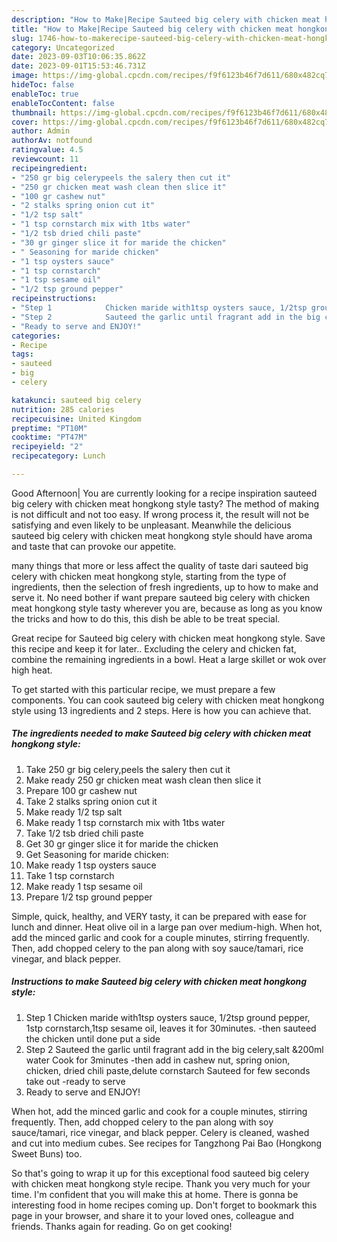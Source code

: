 ```yaml
---
description: "How to Make|Recipe Sauteed big celery with chicken meat hongkong style {That is Delicious"
title: "How to Make|Recipe Sauteed big celery with chicken meat hongkong style {That is Delicious"
slug: 1746-how-to-makerecipe-sauteed-big-celery-with-chicken-meat-hongkong-style-that-is-delicious
category: Uncategorized
date: 2023-09-03T10:06:35.862Z
date: 2023-09-01T15:53:46.731Z
image: https://img-global.cpcdn.com/recipes/f9f6123b46f7d611/680x482cq70/sauteed-big-celery-with-chicken-meat-hongkong-style-recipe-main-photo.jpg
hideToc: false
enableToc: true
enableTocContent: false
thumbnail: https://img-global.cpcdn.com/recipes/f9f6123b46f7d611/680x482cq70/sauteed-big-celery-with-chicken-meat-hongkong-style-recipe-main-photo.jpg
cover: https://img-global.cpcdn.com/recipes/f9f6123b46f7d611/680x482cq70/sauteed-big-celery-with-chicken-meat-hongkong-style-recipe-main-photo.jpg
author: Admin
authorAv: notfound
ratingvalue: 4.5
reviewcount: 11
recipeingredient:
- "250 gr big celerypeels the salery then cut it"
- "250 gr chicken meat wash clean then slice it"
- "100 gr cashew nut"
- "2 stalks spring onion cut it"
- "1/2 tsp salt"
- "1 tsp cornstarch mix with 1tbs water"
- "1/2 tsb dried chili paste"
- "30 gr ginger slice it for maride the chicken"
- " Seasoning for maride chicken"
- "1 tsp oysters sauce"
- "1 tsp cornstarch"
- "1 tsp sesame oil"
- "1/2 tsp ground pepper"
recipeinstructions:
- "Step 1            Chicken maride with1tsp oysters sauce, 1/2tsp ground pepper, 1stp cornstarch,1tsp sesame oil, leaves it for 30minutes. -then sauteed the chicken until done put a side"
- "Step 2            Sauteed the garlic until fragrant add in the big celery,salt &amp;200ml water Cook for 3minutes -then add in cashew nut, spring onion, chicken, dried chili paste,delute cornstarch  Sauteed for few seconds take out -ready to serve"
- "Ready to serve and ENJOY!"
categories:
- Recipe
tags:
- sauteed
- big
- celery

katakunci: sauteed big celery 
nutrition: 285 calories
recipecuisine: United Kingdom
preptime: "PT10M"
cooktime: "PT47M"
recipeyield: "2"
recipecategory: Lunch

---
```



Good Afternoon| You are currently looking for a recipe inspiration sauteed big celery with chicken meat hongkong style tasty? The method of making is not difficult and not too easy. If wrong process it, the result will not be satisfying and even likely to be unpleasant. Meanwhile the delicious sauteed big celery with chicken meat hongkong style should have aroma and taste that can provoke our appetite.






many things that more or less affect the quality of taste dari sauteed big celery with chicken meat hongkong style, starting from the type of ingredients, then the selection of fresh ingredients, up to how to make and serve it. No need bother if want prepare sauteed big celery with chicken meat hongkong style tasty wherever you are, because as long as you know the tricks and how to do this, this dish be able to be treat  special.


Great recipe for Sauteed big celery with chicken meat hongkong style. Save this recipe and keep it for later.. Excluding the celery and chicken fat, combine the remaining ingredients in a bowl. Heat a large skillet or wok over high heat.


To get started with this particular recipe, we must prepare a few components. You can cook sauteed big celery with chicken meat hongkong style using 13 ingredients and 2 steps. Here is how you can achieve that.

<!--inarticleads1-->

##### The ingredients needed to make Sauteed big celery with chicken meat hongkong style:

1. Take 250 gr big celery,peels the salery then cut it
1. Make ready 250 gr chicken meat wash clean then slice it
1. Prepare 100 gr cashew nut
1. Take 2 stalks spring onion cut it
1. Make ready 1/2 tsp salt
1. Make ready 1 tsp cornstarch mix with 1tbs water
1. Take 1/2 tsb dried chili paste
1. Get 30 gr ginger slice it for maride the chicken
1. Get  Seasoning for maride chicken:
1. Make ready 1 tsp oysters sauce
1. Take 1 tsp cornstarch
1. Make ready 1 tsp sesame oil
1. Prepare 1/2 tsp ground pepper


Simple, quick, healthy, and VERY tasty, it can be prepared with ease for lunch and dinner. Heat olive oil in a large pan over medium-high. When hot, add the minced garlic and cook for a couple minutes, stirring frequently. Then, add chopped celery to the pan along with soy sauce/tamari, rice vinegar, and black pepper. 

<!--inarticleads2-->

##### Instructions to make Sauteed big celery with chicken meat hongkong style:

1. Step 1            Chicken maride with1tsp oysters sauce, 1/2tsp ground pepper, 1stp cornstarch,1tsp sesame oil, leaves it for 30minutes. -then sauteed the chicken until done put a side
1. Step 2            Sauteed the garlic until fragrant add in the big celery,salt &amp;200ml water Cook for 3minutes -then add in cashew nut, spring onion, chicken, dried chili paste,delute cornstarch  Sauteed for few seconds take out -ready to serve
1. Ready to serve and ENJOY!

When hot, add the minced garlic and cook for a couple minutes, stirring frequently. Then, add chopped celery to the pan along with soy sauce/tamari, rice vinegar, and black pepper. Celery is cleaned, washed and cut into medium cubes. See recipes for Tangzhong Pai Bao (Hongkong Sweet Buns) too. 

So that's going to wrap it up for this exceptional food sauteed big celery with chicken meat hongkong style recipe. Thank you very much for your time. I'm confident that you will make this at home. There is gonna be interesting food in home recipes coming up. Don't forget to bookmark this page in your browser, and share it to your loved ones, colleague and friends. Thanks again for reading. Go on get cooking!
